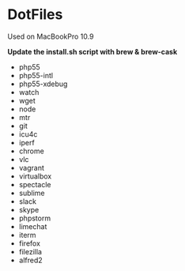 # DotFiles

Used on MacBookPro 10.9

**Update the install.sh script with brew & brew-cask**

* php55
* php55-intl
* php55-xdebug
* watch
* wget
* node
* mtr
* git
* icu4c
* iperf
* chrome
* vlc
* vagrant
* virtualbox
* spectacle
* sublime
* slack
* skype
* phpstorm
* limechat
* iterm
* firefox
* filezilla
* alfred2
